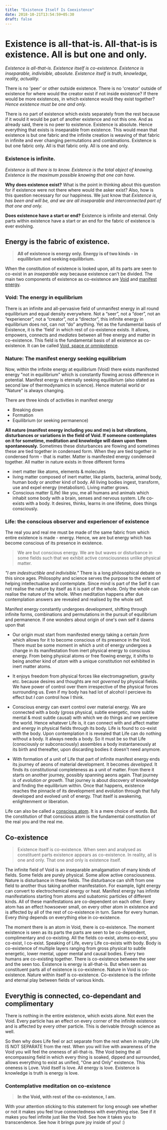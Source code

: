 ```yaml
---
title: "Existence Itself Is Coexistence"
date: 2018-10-21T13:54:59+05:30
draft: false 
---
```


# Existence is all-that-is. All-that-is is existence. All is but one and only.

_Existence is all-that-is. Existence itself is co-existence. Existence is inseparable, indivisible, absolute. Existence itself is truth, knowledge, reality, actuality._

There is no 'peer’ or other outside existence. There is no 'creator' outside of existence for where would the creator exist if not inside existence? If there would be more existences, in which existence would they exist together? _Hence existence must be one and only._

There is no part of existence which exists separately from the rest because if it would it would be part of another existence and not this one. And as already said, there is no peer to existence. Existence is absolute. Hence everything that exists is inseparable from existence. This would mean that existence is but one fabric and the infinite creation is weaving of that fabric in infinite and ever changing permutations and combinations. Existence is but one fabric only. All is that fabric only. All is one and only.

### Existence is infinite. 

_Existence is all there is to know. Existence is the total object of knowing. Existence is the maximum possible knowing that one can have._

**Why does existence exist?** What is the point in thinking about this question for if existence were not there where would the asker exist? Also, how is this question necessary for our happiness. We just know that _Existence is, has been and will be, and we are all inseparable and interconnected part of that one and only._ 

**Does existence have a start or end?** Existence is infinite and eternal. Only parts within existence have a start or an end for the fabric of existence is ever evolving. 

## Energy is the fabric of existence. 

> **All of existence is energy only. Energy is of two kinds - in equilibrium and seeking equilibrium.** 

When the constitution of existence is looked upon, all its parts are seen to co-exist in an _inseparable way_ because existence can't be divided. The main two components of existence as co-existence are [Void](/literature/void) and [manifest energy](/literature/manifest-energy). 

### Void: The energy in equilibrium

There is an infinite and all-pervasive field of unmanifest energy in all round equilibrium and equal density everywhere. Not a “seer”, not a “doer”, not an “experiencer”, not a “creator”, not a “director”, this infinite energy in equilibrium does not, can not “do” anything. Yet as the fundamental basis of Existence, it is the 'field' in which rest of co-existence exists. It allows, empowers, connects and _mediates_ between all free energy and matter in co-existence. This field is the fundamental basis of all existence as co-existence. It can be called [Void, space or omnipotence](/literature/void). 

### Nature: The manifest energy seeking equilibrium

Now, within the infinite energy at equilibrium (Void) there exists manifested energy "not in equilibrium" which is constantly flowing across difference in potential. Manifest energy is eternally seeking equilibrium (also stated as second law of thermodynamics in science). Hence material world or "Nature" is always changing. 

There are three kinds of activities in manifest energy

- Breaking down
- Formation
- Equilibrium (or seeking permanence)

**All nature (manifest energy including you and me) is but vibrations, disturbances or variations in the field of Void. If someone contemplates on it for sometime, meditation and knowledge will dawn upon them spontaneously.** Sometimes these disturbances are flowing and sometimes these are tied together in condensed form. When they are tied together in condensed form - that is matter. 
Matter is manifested energy condensed together. All matter in nature exists in three different forms 

- inert matter like atoms, elements & molecules
- living matter composed of inert matter, like plants, bacteria, animal body, human body or another kind of body. All living bodies ingest, transform, use and expel energy (metabolism). Living matter grows.
- Conscious matter (Life) like you, me all humans and animals which inhabit some body with a brain, senses and nervous system. Life co-exists with a body. It desires, thinks, learns in one lifetime, does things consciously.

### Life: the conscious observer and experiencer of existence
The real you and real me must be made of the same fabric from which entire existence is made - energy. Hence, we are but energy which has become conscious of its presence in existence. 

> We are but conscious energy. We are but waves or disturbance in some fields such that we exhibit active consciousness unlike physical matter.

_"I am indestructible and indivisible."_ There is a long philosophical debate on this since ages. Philosophy and science serves the purpose to the extent of helping intellectualise and contemplate. Since mind is part of the Self it can not realise the nature by itself as it is part of the whole. Only the whole can realise the nature of the whole. When meditation happens after due contemplation answers are revealed and realised by the whole self.

Manifest energy constantly undergoes development, shifting through infinite forms, combinations and permutations in the pursuit of equilibrium and permanence. If one wonders about origin of one's own self it dawns upon that 

- Our origin must start from manifested energy taking a certain _form_ which allows for it to become conscious of its presence in the Void. There must be some moment in which a unit of energy undergoes a change in its manifestation from inert physical energy to conscious energy. From being physical atoms or free flowing energy, it shifts to being another kind of _atom_ with a unique constitution not exhibited in inert matter atoms.

- It enjoys freedom from physical forces like electromagnetism, gravity etc. because desires and thoughts are not _governed_ by physical fields. We have power of control over them irrespective of the physical forces surrounding us. Even if my body has had lot of alcohol I percieve its effect but _I can_ control how I think.

- Conscious energy can exert control over material energy. We are connected with a body (gross physical, subtle energetic, more subtle mental & most subtle causal) with which we do things and we percieve the world. Hence whatever Life is, it can connect with and affect matter and energy in physical fields through its body. Life is found to co-exist with the body. Upon contemplation it is revealed that Life can do nothing without a body. It always needs a body. So it must be so that Life (consciously or subconsciously) assembles a body instantaneously at its birth and thereafter, upon discarding bodies it doesn't need anymore. 

- With formation of a unit of Life that part of infinite manifest energy ends its journey of aeons of material development. It becomes _developed_. It finds its constitutional completeness as a unit of matter. From there it starts on another journey, possibly spanning aeons again. That journey is of _evolution or growth_. That journey is about discovery of knowledge and finding the equilibrium within. Once that happens, existence reaches the pinnacle of its development and evolution through that fully developed and evolved unit of energy. That itself is awakening, enlightenment or liberation.

Life can also be called a [conscious atom](/literature/consciou-atom). It is a mere choice of words. But the constitution of that conscious atom is the fundamental constitution of the real you and the real me.

## Co-existence

> Existence itself is co-existence. When seen and analysed as constituent parts existence appears as co-existence. In reality, all is one and only. That one and only is existence itself.

The infinite field of Void is an inseparable amalgamation of many kinds of fields. Some fields are purely physical. Some allow active consciousness. Nature is disturbance in these fields. The disturbance can shift from one field to another thus taking another manifestation. For example, light energy can convert to electrochemical energy or heat. Manifest energy has infinite manifestations starting from atoms and subatomic particles of different kinds. All of these manifestations are co-dependent on each other. Every atom has an effect howsoever small, on every other atom in existence and is affected by all of the rest of co-existence in turn. Same for every human. Every _thing_ depends on everything else in co-existence. 

The moment there is an atom in Void, there is co-existence. The moment existence is seen as its parts the parts are seen to be co-dependent, complimentary and co-existing. All the fields co-exist, atoms co-exist, you co-exist, I co-exist. Speaking of Life, every Life co-exists with body. Body is co-existence of multiple layers ranging from gross physical to subtle energetic, lower mental, upper mental and causal bodies. Every two humans are co-existing together. There is co-existence between the seer and the seen too. Existence is energy is all-that-is. But when seen as constituent parts all of existence is co-existence. Nature in Void is co-existence. Nature within itself is co-existence. Co-existence is the infinite and eternal play between fields of various kinds.

## Everythig is connected, co-dependant and complimentary

There is nothing in the entire existence, which exists alone. Not even the Void. Every particle has an effect on every corner of the infinite existence and is affected by every other particle. This is derivable through science as well.

So then why does Life feel or act separate from the rest when in reality Life IS NOT SEPARATE from the rest. When you will live with awareness of the Void you will feel the oneness of all-that-is. Tthe Void being the all encompassing field in which every thing is soaked, dipped and surrounded, allows everything to exist as unified, "One and Only" existence. This oneness is Love. Void itself is love. All energy is love. Existence is knowledge is truth is energy is love.

### Contemplative meditation on co-existence

> **In the Void, with rest of the co-existence, I am.**

With your attention sticking to this statement for long enough see whether or not it makes you feel true connectedness with everything else. See if it makes you feel infinite just like the Void. See how it takes you to transcendence. See how it brings pure joy inside of you! :)
